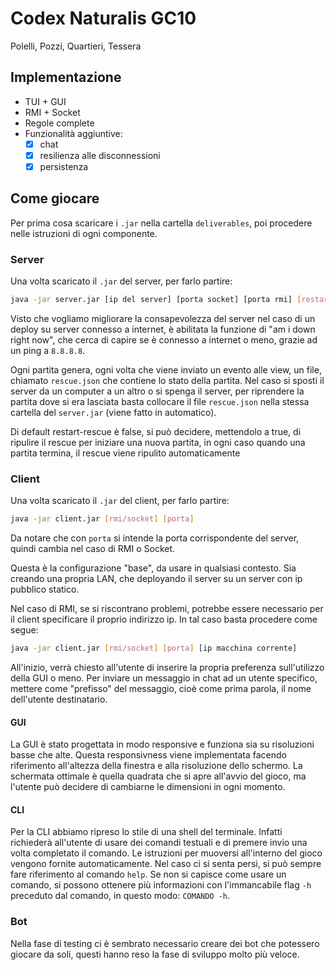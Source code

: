 # Codex Naturalis GC10

Polelli, Pozzi, Quartieri, Tessera

## Implementazione

- TUI + GUI
- RMI + Socket
- Regole complete
- Funzionalità aggiuntive:
    - [x] chat 
    - [x] resilienza alle disconnessioni
    - [x] persistenza

## Come giocare

Per prima cosa scaricare i `.jar` nella cartella `deliverables`, poi procedere nelle istruzioni di ogni componente.

### Server

Una volta scaricato il `.jar` del server, per farlo partire:

```bash
java -jar server.jar [ip del server] [porta socket] [porta rmi] [restart-rescue]
```

Visto che vogliamo migliorare la consapevolezza del server nel caso di un deploy su server connesso a internet, è abilitata la funzione di "am i down right now", che cerca di capire se è connesso a internet o meno, grazie ad un ping a `8.8.8.8`.

Ogni partita genera, ogni volta che viene inviato un evento alle view, un file, chiamato `rescue.json` che contiene lo stato della partita. Nel caso si sposti il server da un computer a un altro o si spenga il server, per riprendere la partita dove si era lasciata basta collocare il file `rescue.json` nella stessa cartella del `server.jar` (viene fatto in automatico). 

Di default restart-rescue è false, si può decidere, mettendolo a true,  di ripulire il rescue per iniziare una nuova partita, in ogni caso quando una partita termina, il rescue viene ripulito automaticamente

### Client

Una volta scaricato il `.jar` del client, per farlo partire:

```bash
java -jar client.jar [rmi/socket] [porta]
```

Da notare che con `porta` si intende la porta corrispondente del server, quindi cambia nel caso di RMI o Socket.

Questa è la configurazione "base", da usare in qualsiasi contesto. Sia creando una propria LAN, che deployando il server su un server con ip pubblico statico. 

Nel caso di RMI, se si riscontrano problemi, potrebbe essere necessario per il client specificare il proprio indirizzo ip. In tal caso basta procedere come segue:

```bash
java -jar client.jar [rmi/socket] [porta] [ip macchina corrente]
```

All'inizio, verrà chiesto all'utente di inserire la propria preferenza sull'utilizzo della GUI o meno.
Per inviare un messaggio in chat ad un utente specifico, mettere come "prefisso" del messaggio, cioè come prima parola, il nome dell'utente destinatario.

#### GUI

La GUI è stato progettata in modo responsive e funziona sia su risoluzioni basse che alte. Questa responsivness viene implementata facendo riferimento all'altezza della finestra e alla risoluzione dello schermo. La schermata ottimale è quella quadrata che si apre all'avvio del gioco, ma l'utente può decidere di cambiarne le dimensioni in ogni momento.  

#### CLI

Per la CLI abbiamo ripreso lo stile di una shell del terminale. Infatti richiederà all'utente di usare dei comandi testuali e di premere invio una volta completato il comando. Le istruzioni per muoversi all'interno del gioco vengono fornite automaticamente. Nel caso ci si senta persi, si può sempre fare riferimento al comando `help`. Se non si capisce come usare un comando, si possono ottenere più informazioni con l'immancabile flag `-h` preceduto dal comando, in questo modo: `COMANDO -h`.

### Bot

Nella fase di testing ci è sembrato necessario creare dei bot che potessero giocare da soli, questi hanno reso la fase di sviluppo molto più veloce.  
